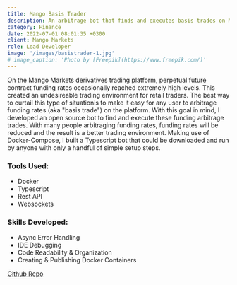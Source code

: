 ```yaml
---
title: Mango Basis Trader
description: An arbitrage bot that finds and executes basis trades on Mango Markets derivatives trading platform
category: Finance
date: 2022-07-01 08:01:35 +0300
client: Mango Markets
role: Lead Developer
image: '/images/basistrader-1.jpg'
# image_caption: 'Photo by [Freepik](https://www.freepik.com/)'
---
```


On the Mango Markets derivatives trading platform, perpetual future contract funding rates occasionally reached extremely high levels. This created an undesireable trading environment for retail traders. The best way to curtail this type of situationis to make it easy for any user to arbitrage funding rates (aka "basis trade") on the platform.
With this goal in mind, I developed an open source bot to find and execute these funding arbitrage trades. With many people arbitraging funding rates, funding rates will be reduced and the result is a better trading environment.
Making use of Docker-Compose, I built a Typescript bot that could be downloaded and run by anyone with only a handful of simple setup steps.

### Tools Used:
* Docker
* Typescript
* Rest API
* Websockets

### Skills Developed:
* Async Error Handling
* IDE Debugging
* Code Readability & Organization
* Creating & Publishing Docker Containers

[Github Repo](https://github.com/rjpeterson/mango-basis-trader)
